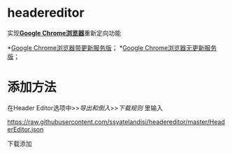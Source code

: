 # headereditor
实现[**Google Chrome浏览器**](https://www.google.com/chrome/browser/desktop/index.html)重新定向功能

*[Google Chrome浏览器带更新服务版](https://dream.ren/tool/chrome/)；
*[Google Chrome浏览器无更新服务版](https://api.i-meto.com/chrome)；

# 添加方法

在Header Editor选项中>>*导出和倒入*>>*下载规则* 里输入

https://raw.githubusercontent.com/ssyatelandisi/headereditor/master/HeaderEditor.json

下载添加
